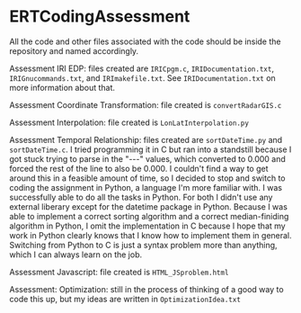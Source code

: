 # ERTCodingAssessment

All the code and other files associated with the code should be inside the repository and named accordingly. 

Assessment IRI EDP: files created are ```IRICpgm.c```, ```IRIDocumentation.txt```, ```IRIGnucommands.txt```, and ```IRImakefile.txt```. See ```IRIDocumentation.txt``` on more information about that.

Assessment Coordinate Transformation: file created is ```convertRadarGIS.c```

Assessment Interpolation: file created is ```LonLatInterpolation.py```

Assessment Temporal Relationship: files created are ```sortDateTime.py``` and ```sortDateTime.c```. I tried programming it in C but ran into a standstill because I got stuck trying to parse in the "---" values, which converted to 0.000 and forced the rest of the line to also be 0.000. I couldn't find a way to get around this in a feasible amount of time, so I decided to stop and switch to coding the assignment in Python, a language I'm more familiar with. I was successfully able to do all the tasks in Python. For both I didn't use any external liberary except for the datetime package in Python. 
Because I was able to implement a correct sorting algorithm and a correct median-finiding algorithm in Python, I omit the implementation in C because I hope that my work in Python clearly knows that I know how to implement them in general. Switching from Python to C is just a syntax problem more than anything, which I can always learn on the job.

Assessment Javascript: file created is ```HTML_JSproblem.html```

Assessment: Optimization: still in the process of thinking of a good way to code this up, but my ideas are written in ```OptimizationIdea.txt```
